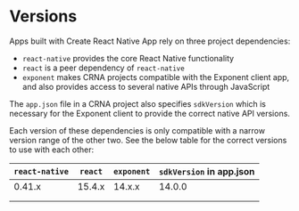 # Versions

Apps built with Create React Native App rely on three project dependencies:

* `react-native` provides the core React Native functionality
* `react` is a peer dependency of `react-native`
* `exponent` makes CRNA projects compatible with the Exponent client app, and also provides access to several native APIs through JavaScript

The `app.json` file in a CRNA project also specifies `sdkVersion` which is necessary for the Exponent client to provide the correct native API versions.

Each version of these dependencies is only compatible with a narrow version range of the other two. See the below table for the correct versions to use with each other:

| `react-native` | `react` | `exponent` | `sdkVersion` in app.json |
|----------------|---------|------------|--------------------------|
| 0.41.x         | 15.4.x  | 14.x.x     | 14.0.0                   |
|                |         |            |                          |
|                |         |            |                          |
